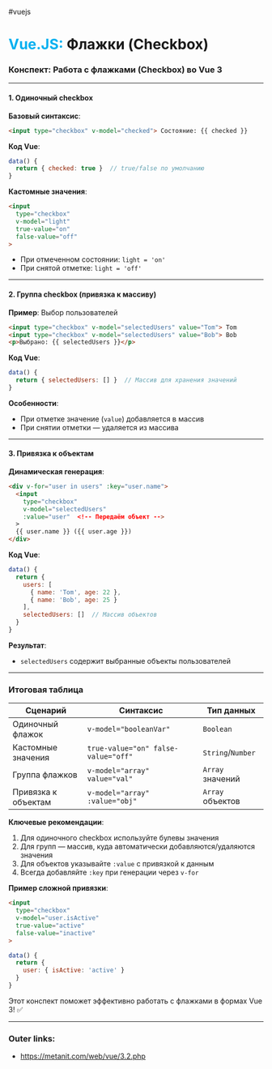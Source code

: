 #vuejs
# <font color="#00b0f0">Vue.JS:</font> Флажки (Checkbox)

### **Конспект: Работа с флажками (Checkbox) во Vue 3**

---

#### **1. Одиночный checkbox**  
**Базовый синтаксис**:  
```html
<input type="checkbox" v-model="checked"> Состояние: {{ checked }}
```
**Код Vue**:  
```javascript
data() {
  return { checked: true }  // true/false по умолчанию
}
```

**Кастомные значения**:  
```html
<input 
  type="checkbox" 
  v-model="light"
  true-value="on" 
  false-value="off"
>
```
- При отмеченном состоянии: `light = 'on'`  
- При снятой отметке: `light = 'off'`

---

#### **2. Группа checkbox (привязка к массиву)**  
**Пример**: Выбор пользователей  
```html
<input type="checkbox" v-model="selectedUsers" value="Tom"> Tom
<input type="checkbox" v-model="selectedUsers" value="Bob"> Bob
<p>Выбрано: {{ selectedUsers }}</p>
```
**Код Vue**:  
```javascript
data() {
  return { selectedUsers: [] }  // Массив для хранения значений
}
```
**Особенности**:  
- При отметке значение (`value`) добавляется в массив  
- При снятии отметки — удаляется из массива  

---

#### **3. Привязка к объектам**  
**Динамическая генерация**:  
```html
<div v-for="user in users" :key="user.name">
  <input 
    type="checkbox" 
    v-model="selectedUsers" 
    :value="user"  <!-- Передаём объект -->
  >
  {{ user.name }} ({{ user.age }})
</div>
```
**Код Vue**:  
```javascript
data() {
  return {
    users: [
      { name: 'Tom', age: 22 },
      { name: 'Bob', age: 25 }
    ],
    selectedUsers: []  // Массив объектов
  }
}
```
**Результат**:  
- `selectedUsers` содержит выбранные объекты пользователей  

---

### **Итоговая таблица**  
| **Сценарий**            | **Синтаксис**                          | **Тип данных**      |
|-------------------------|----------------------------------------|---------------------|
| Одиночный флажок        | `v-model="booleanVar"`                 | `Boolean`           |
| Кастомные значения      | `true-value="on" false-value="off"`    | `String`/`Number`   |
| Группа флажков          | `v-model="array" value="val"`          | `Array` значений    |
| Привязка к объектам     | `v-model="array" :value="obj"`         | `Array` объектов    |

**Ключевые рекомендации**:  
1. Для одиночного checkbox используйте булевы значения  
2. Для групп — массив, куда автоматически добавляются/удаляются значения  
3. Для объектов указывайте `:value` с привязкой к данным  
4. Всегда добавляйте `:key` при генерации через `v-for`

**Пример сложной привязки**:  
```html
<input 
  type="checkbox" 
  v-model="user.isActive" 
  true-value="active" 
  false-value="inactive"
>
```
```javascript
data() {
  return {
    user: { isActive: 'active' }
  }
}
```

Этот конспект поможет эффективно работать с флажками в формах Vue 3! ✅

---
### Outer links:
- https://metanit.com/web/vue/3.2.php